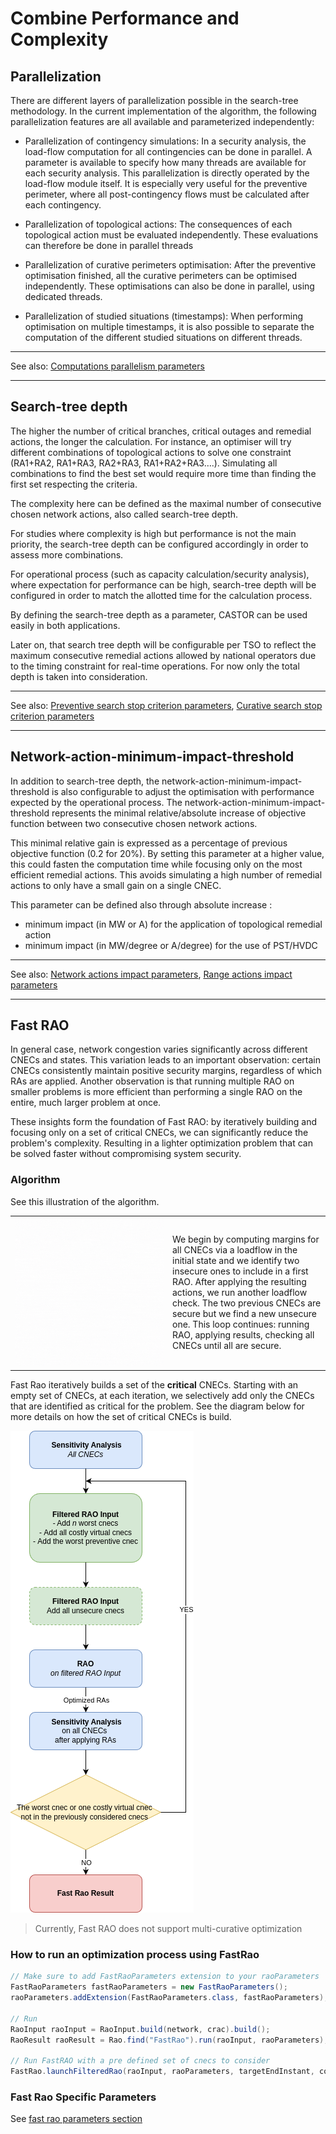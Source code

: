 # Combine Performance and Complexity

## Parallelization

There are different layers of parallelization possible in the search-tree methodology. In the current implementation
of the algorithm, the following parallelization features are all available and parameterized independently:

- Parallelization of contingency simulations:
In a security analysis, the load-flow computation for all contingencies can be done in parallel. A parameter is 
available to specify how many threads are available for each security analysis. This parallelization is directly
operated by the load-flow module itself. It is especially very useful for the preventive perimeter, where all
post-contingency flows must be calculated after each contingency.

- Parallelization of topological actions:
The consequences of each topological action must be evaluated independently. These evaluations can therefore be done
in parallel threads

- Parallelization of curative perimeters optimisation:
After the preventive optimisation finished, all the curative perimeters can be optimised independently. 
These optimisations can also be done in parallel, using dedicated threads.
 
- Parallelization of studied situations (timestamps):
When performing optimisation on multiple timestamps, it is also possible to separate the computation of 
the different studied situations on different threads.

---
See also: [Computations parallelism parameters](/parameters.md#multi-threading-parameters)

---

## Search-tree depth

The higher the number of critical branches, critical outages and remedial actions, the longer the calculation. 
For instance, an optimiser will try different combinations of topological actions to solve one constraint 
(RA1+RA2, RA1+RA3, RA2+RA3, RA1+RA2+RA3….). Simulating all combinations to find the best set would require 
more time than finding the first set respecting the criteria.

The complexity here can be defined as the maximal number of consecutive chosen network actions, also called search-tree depth.

For studies where complexity is high but performance is not the main priority, the search-tree depth can be configured 
accordingly in order to assess more combinations.

For operational process (such as capacity calculation/security analysis), where expectation for performance can be high, 
search-tree depth will be configured in order to match the allotted time for the calculation process.

By defining the search-tree depth as a parameter, CASTOR can be used easily in both applications.

Later on, that search tree depth will be configurable per TSO to reflect the maximum consecutive remedial actions allowed
by national operators due to the timing constraint for real-time operations. For now only the total depth is taken into
consideration.

---
See also: [Preventive search stop criterion parameters](/parameters.md#max-preventive-search-tree-depth), [Curative search stop criterion parameters](/parameters.md#max-curative-search-tree-depth)

---

## Network-action-minimum-impact-threshold

In addition to search-tree depth, the network-action-minimum-impact-threshold is also configurable to adjust the 
optimisation with performance expected by the operational process. The network-action-minimum-impact-threshold 
represents the minimal relative/absolute increase of objective function between two consecutive chosen network actions.
 
This minimal relative gain is expressed as a percentage of previous objective function (0.2 for 20%). 
By setting this parameter at a higher value, this could fasten the computation time while focusing only 
on the most efficient remedial actions. This avoids simulating a high number of remedial actions to only have
a small gain on a single CNEC.

This parameter can be defined also through absolute increase :
- minimum impact (in MW or A) for the application of topological remedial action 
- minimum impact (in MW/degree or A/degree) for the use of PST/HVDC

---
See also: [Network actions impact parameters](/parameters.md#network-actions-optimisation-parameters), [Range actions impact parameters](/parameters.md#range-actions-optimisation-parameters)

---

## Fast RAO

In general case, network congestion varies significantly across different CNECs and states.
This variation leads to an important observation: certain CNECs consistently maintain positive security margins,
regardless of which RAs are applied. Another observation is that running multiple RAO on smaller problems is more efficient than performing a single RAO on the
entire, much larger problem at once.

These insights form the foundation of Fast RAO: by iteratively building and focusing only on a set of critical CNECs, we
can significantly reduce the problem's complexity. Resulting in a lighter optimization problem that can be solved faster without compromising system security.

### Algorithm

See this illustration of the algorithm.

<table>
  <tr>
    <td style="vertical-align: top; width:50%;">
      <img src="../_static/img/FastRAO.gif" alt="FastRAO Illustration" style="max-width:100%;">
    </td>
    <td style="vertical-align: middle; width:50%;">
       We begin by computing margins for all CNECs via a loadflow in the initial state
      and we identify two insecure ones to include in a first RAO. After applying the resulting actions, we run another loadflow check.
    The two previous CNECs are secure but we find a new unsecure one. This loop continues: running RAO, applying results, 
      checking all CNECs until all are secure.
    </td>
  </tr>
</table>


Fast Rao iteratively builds a set of the **critical** CNECs. Starting with an empty set of CNECs, at each iteration,
we selectively add only the CNECs that are identified as critical for the problem. 
See the diagram below for more details on how the set of critical CNECs is build.

![Current state of the algorithm](../_static/img/FastRAO.png)

> Currently, Fast RAO does not support multi-curative optimization


### How to run an optimization process using FastRao

```java
// Make sure to add FastRaoParameters extension to your raoParameters
FastRaoParameters fastRaoParameters = new FastRaoParameters();
raoParameters.addExtension(FastRaoParameters.class, fastRaoParameters);

// Run 
RaoInput raoInput = RaoInput.build(network, crac).build();
RaoResult raoResult = Rao.find("FastRao").run(raoInput, raoParameters);

// Run FastRAO with a pre defined set of cnecs to consider
FastRao.launchFilteredRao(raoInput, raoParameters, targetEndInstant, consideredCnecs);
```

### Fast Rao Specific Parameters

See [fast rao parameters section](../parameters/implementation-specific-parameters.md#number-of-cnecs-to-add)


